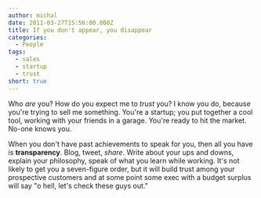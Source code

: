 ```yaml
---
author: michal
date: 2011-03-27T15:56:00.000Z
title: If you don't appear, you disappear
categories:
  - People
tags:
  - sales
  - startup
  - trust
short: true
---
```


Who _are_ you? How do you expect me to _trust_ you? I know you do, because you're trying to sell me something. You're a startup; you put together a cool tool, working with your friends in a garage. You're ready to hit the market. No-one knows you.

<!--more-->

When you don't have past achievements to speak for you, then all you have is __transparency__. Blog, tweet, _share_. Write about your ups and downs, explain your philosophy, speak of what you learn while working. It's not likely to get you a seven-figure order, but it will build trust among your prospective customers and at some point some exec with a budget surplus will say "o hell, let's check these guys out."
